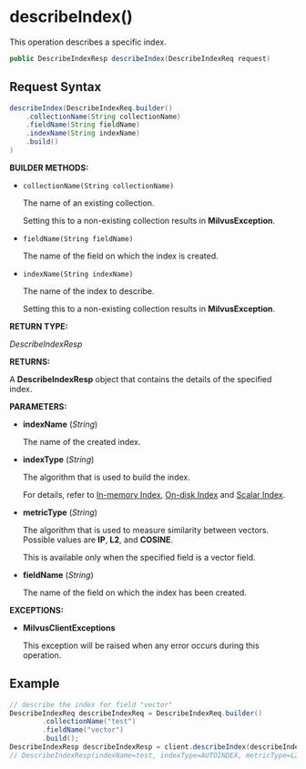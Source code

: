 # describeIndex()

This operation describes a specific index.

```java
public DescribeIndexResp describeIndex(DescribeIndexReq request)
```

## Request Syntax

```java
describeIndex(DescribeIndexReq.builder()
    .collectionName(String collectionName)
    .fieldName(String fieldName)
    .indexName(String indexName)
    .build()
)
```

**BUILDER METHODS:**

- `collectionName(String collectionName)`

    The name of an existing collection.

    Setting this to a non-existing collection results in **MilvusException**.

- `fieldName(String fieldName)`

    The name of the field on which the index is created.

- `indexName(String indexName)`

    The name of the index to describe.

    Setting this to a non-existing collection results in **MilvusException**.

**RETURN TYPE:** 

*DescribeIndexResp*

**RETURNS:**

A **DescribeIndexResp** object that contains the details of the specified index.

**PARAMETERS:**

- **indexName** (*String*)

    The name of the created index.

- **indexType** (*String*)

    The algorithm that is used to build the index. 

    For details, refer to [In-memory Index](https://milvus.io/docs/index.md), [On-disk Index](https://milvus.io/docs/disk_index.md) and [Scalar Index](https://milvus.io/docs/scalar_index.md).

- **metricType** (*String*)

    The algorithm that is used to measure similarity between vectors. Possible values are **IP**, **L2**, and **COSINE**.

    This is available only when the specified field is a vector field.

- **fieldName** (*String*)

    The name of the field on which the index has been created.

**EXCEPTIONS:**

- **MilvusClientExceptions**

    This exception will be raised when any error occurs during this operation.

## Example

```java
// describe the index for field "vector"
DescribeIndexReq describeIndexReq = DescribeIndexReq.builder()
        .collectionName("test")
        .fieldName("vector")
        .build();
DescribeIndexResp describeIndexResp = client.describeIndex(describeIndexReq);
// DescribeIndexResp(indexName=test, indexType=AUTOINDEX, metricType=L2, fieldName=vector)
```

